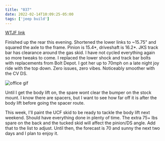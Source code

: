```yaml
---
title: "037"
date: 2022-02-14T10:09:25-05:00
tags: ['jeep build']
---
```

[WTJF link](https://wranglertjforum.com/threads/prndls-tj-build-ii-the-green-one.55717/post-1064306)

Finished up the rear this evening. Shortened the lower links to ~15.75" and squared the axle to the frame. Pinion is 15.4*, driveshaft is 16.2*. JKS track bar has clearance around the gas skid. I have not cycled everything again so more tweaks to come. I replaced the lower shock and track bar bolts with replacements from Bolt Depot. I got her up to 70mph on a late night joy ride with the top down. Zero issues, zero vibes. Noticeably smoother with the CV DS.

![office gif](/build-thread/img/officememe.gif)

Until I get the body lift on, the spare wont clear the bumper on the stock mount. I know there are spacers, but I want to see how far off it is after the body lift before going the spacer route.

This week, I'll paint the UCF skid to be ready to tackle the body lift next weekend. Should have everything done in plenty of time. The extra 75+ lbs spare on the back and the tucked skid will affect the pinion/DS angle. Add that to the list to adjust. Until then, the forecast is 70 and sunny the next two days and I plan to enjoy it.